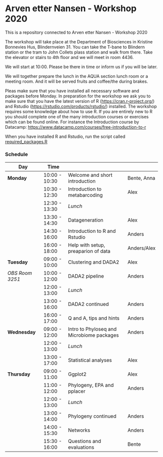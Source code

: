 # Arven etter Nansen - Workshop 2020

This is a repository connected to Arven etter Nansen - Workshop 2020


The workshop will take place at the Department of Biosciences in Kristine Bonnevies Hus, Blindernveien 31. You can take the T-bane to Blindern station or the tram to John Collets plass station and walk from there.
Take the elevator or stairs to 4th floor and we will meet in room 4436.

We will start at 10:00. Please be there in time or inform us if you will be later.

We will together prepare the lunch in the AQUA section lunch room or a meeting room. And it will be served fruits and coffee/the during brakes.

Pleas make sure that you have installed all necessary software and packages before Monday. In preparation for the workshop we ask you to make sure that you have the latest version of R (https://cran.r-project.org/) and Rstudio (https://rstudio.com/products/rstudio/) installed. The workshop requires some knowledge about how to use R. If you are entirely new to R you should complete one of the many introduction courses or exercises which can be found online. For instance the Introduction course by Datacamp: https://www.datacamp.com/courses/free-introduction-to-r

When you have installed R and Rstudio, run the script called [required_packages.R](/required_packages.R)

### Schedule

| Day             | Time          |                                           |             |
| --------------- | ------------- | ----------------------------------------- | ----------- |
| **Monday**      | 10:00 - 10:30 | Welcome and short introduction            | Bente, Anna |
|                 | 10:30 - 12:30 | Introduction to metabarcoding             | Alex        |
|                 | 12:30 - 13:30 | *Lunch*                                   |             |
|                 | 13:30 - 14:30 | Datageneration                            | Alex        |
|                 | 14:30 - 16:00 | Introduction to R and Rstudio             | Anders      |
|                 | 16:00 - 18:00 | Help with setup, preaparion of data       | Anders/Alex |
| **Tuesday**     | 09:00 - 10:00 | Clustering and DADA2                      | Alex        |
| *OBS Room 3251* | 10:00 - 12:00 | DADA2 pipeline                            | Anders      |
|                 | 12:00 - 13:00 | *Lunch*                                   |             |
|                 | 13:00 - 16:00 | DADA2 continued                           | Anders      |
|                 | 16:00 - 17:00 | Q and A, tips and hints                   | Anders      |
| **Wednesday**   | 09:00 - 12:00 | Intro to Phyloseq and Microbiome packages | Anders      |
|                 | 12:00 - 13:00 | *Lunch*                                   |             |
|                 | 13:00 - 17:00 | Statistical analyses                      | Alex        |
| **Thursday**    | 09:00 - 11:00 | Ggplot2                                   | Alex        |
|                 | 11:00 - 12:00 | Phylogeny, EPA and pplacer                | Anders      |
|                 | 12:00 - 13:00 | *Lunch*                                   |             |
|                 | 13:00 - 14:00 | Phylogeny continued                       | Anders      |
|                 | 14:00 - 15:30 | Networks                                  | Anders      |
|                 | 15:30 - 16:00 | Questions and evaluations                 | Bente       |
